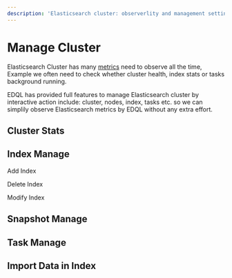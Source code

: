 ```yaml
---
description: 'Elasticsearch cluster: observerlity and management settings, index and tasks'
---
```


# Manage Cluster

Elasticsearch Cluster has many [metrics](https://www.elastic.co/guide/en/elasticsearch/reference/current/cluster.html) need to observe all the time, Example we often need to check whether cluster health, index stats or tasks background running.&#x20;

EDQL has provided full features to manage Elasticsearch cluster by interactive action include: cluster, nodes, index, tasks etc. so we can simplily observe Elasticsearch metrics by EDQL without any extra effort.

## Cluster Stats



## Index Manage

Add Index

Delete Index

Modify Index

## Snapshot Manage

## Task Manage

## Import Data in Index
